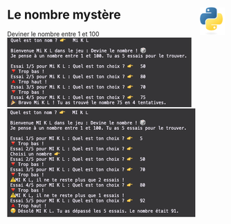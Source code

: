 # **Le nombre mystère**<a href="../../"><img align="right" src="../../assets/Python-logo-notext.svg" alt="Python" height="64px"></a>
Deviner le nombre entre 1 et 100
![win](screenshotWin.png)
![lise](scrennshotLose.png)